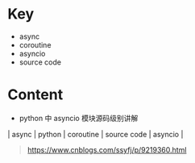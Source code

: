 # Key

* async 
* coroutine  
* asyncio 
* source code

# Content

* python 中 asyncio 模块源码级别讲解

| async | python | coroutine | source code | asyncio |

>https://www.cnblogs.com/ssyfj/p/9219360.html

